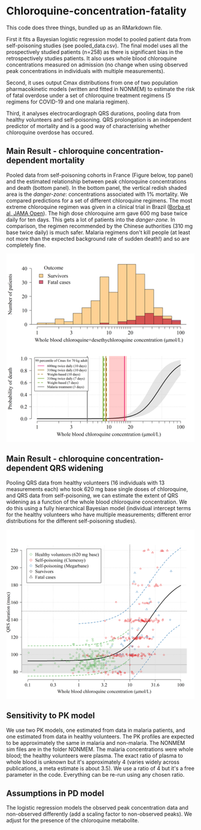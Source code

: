 # Chloroquine-concentration-fatality

This code does three things, bundled up as an RMarkdown file. 

First it fits a Bayesian logistic regression model to pooled patient data from self-poisoning studies (see pooled_data.csv). The final model uses all the prospectively studied patients (n=258) as there is significant bias in the retrospectively studies patients. It also uses whole blood chloroquine concentrations measured on admission (no change when using observed peak concentrations in individuals with multiple measurements).

Second, it uses output Cmax distributions from one of two population pharmacokinetic models (written and fitted in NONMEM) to estimate the risk of fatal overdose under a set of chloroquine treatment regimens (5 regimens for COVID-19 and one malaria regimen).

Third, it analyses electrocardiograph QRS durations, pooling data from healthy volunteers and self-poisoning.
QRS prolongation is an independent predictor of mortality and is a good way of characterising whether chloroquine overdose has occured.

## Main Result - chloroquine concentration-dependent mortality

Pooled data from self-poisoning cohorts in France (Figure below, top panel) and the estimated relationship between peak chloroquine concentrations and death (bottom panel). In the bottom panel, the vertical redish shaded area is the *danger-zone*: concentrations associated with 1\% mortality. We compared predictions for a set of different chloroquine regimens. The most extreme chloroquine regimen was given in a clinical trial in Brazil ([Borba et al, JAMA Open](https://jamanetwork.com/journals/jamanetworkopen/fullarticle/2765499)). The high dose chloroquine arm gave 600 mg base twice daily for ten days. This gets a lot of patients into the *danger-zone*.
In comparison, the regimen recommended by the Chinese authorities (310 mg base twice daily) is much safer. Malaria regimens don't kill people (at least not more than the expected background rate of sudden death!) and so are completely fine.

![](Analysis_death_files/figure-html/Fig1-1.png)

## Main Result - chloroquine concentration-dependent QRS widening

Pooling QRS data from healthy volunteers (16 individuals with 13 measurements each) who took 620 mg base single doses of chloroquine, and QRS data from self-poisoning, we can estimate the extent of QRS widening as a function of the whole blood chloroquine concentration. We do this using a fully hierarchical Bayesian model (individual intercept terms for the healthy volunteers who have multiple measurements; different error distributions for the different self-poisoning studies).

![](Analysis_QRS_files/figure-html/QRS_fit-1.png)

## Sensitivity to PK model

We use two PK models, one estimated from data in malaria patients, and one estimated from data in healthy volunteers. The PK profiles are expected to be approximately the same in malaria and non-malaria. The NONMEM sim files are in the folder NONMEM.
The malaria concentrations were whole blood; the healthy volunteers were plasma. The exact ratio of plasma to whole blood is unknown but it's approximately 4 (varies widely across publications, a meta estimate is about 3.5). We use a ratio of 4 but it's a free parameter in the code. Everything can be re-run using any chosen ratio.


## Assumptions in PD model

The logistic regression models the observed peak concentration data and non-observed differently (add a scaling factor to non-observed peaks). We adjust for the presence of the chloroquine metabolite.
